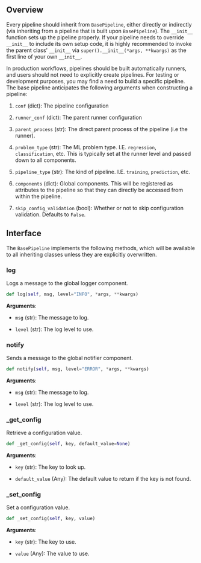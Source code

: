## Overview

Every pipeline should inherit from `BasePipeline`, either directly or indirectly (via inheriting from a pipeline that is built upon `BasePipeline`). The `__init__` function sets up the pipeline properly. If your pipeline needs to override `__init__` to include its own setup code, it is highly recommended to invoke the parent class' `__init__` via `super().__init__(*args, **kwargs)` as the first line of your own `__init__`. 

In production workflows, pipelines should be built automatically runners, and users should not need to explicitly create pipelines. For testing or development purposes, you may find a need to build a specific pipeline. The base pipeline anticipates the following arguments when constructing a pipeline: 

1. `conf` (dict): The pipeline configuration

2.  `runner_conf` (dict): The parent runner configuration

3. `parent_process` (str): The direct parent process of the pipeline (i.e the runner). 

4. `problem_type` (str): The ML problem type. I.E. `regression`, `classification`, etc. This is typically set at the runner level and passed down to all components. 

5. `pipeline_type` (str): The kind of pipeline. I.E. `training`, `prediction`, etc. 

6. `components` (dict): Global components. This will be registered as attributes to the pipeline so that they can directly be accessed from within the pipeline.  

7. `skip_config_validation` (bool): Whether or not to skip configuration validation. Defaults to `False`.

## Interface

The `BasePipeline` implements the following methods, which will be available to all inheriting classes unless they are explicitly overwritten. 

### log 

Logs a message to the global logger component. 

```python
def log(self, msg, level="INFO", *args, **kwargs)
```

**Arguments**: 

- `msg` (str): The message to log. 

- `level` (str): The log level to use. 

### notify 

Sends a message to the global notifier component. 

```python
def notify(self, msg, level="ERROR", *args, **kwargs)
```
**Arguments**: 

- `msg` (str): The message to log. 

- `level` (str): The log level to use. 

### _get_config

Retrieve a configuration value. 

```python 
def _get_config(self, key, default_value=None)
```

**Arguments**: 

- `key` (str): The key to look up. 

- `default_value` (Any): The default value to return if the key is not found.

### _set_config

Set a configuration value. 

```python
def _set_config(self, key, value)
```

**Arguments**: 

- `key` (str): The key to use. 

- `value` (Any): The value to use.
